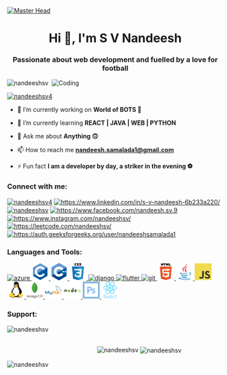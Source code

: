 [![Master Head](https://camo.githubusercontent.com/48ec00ed4c84e771db4a1db90b56352923a8d644452a32b434d68e97006c9337/68747470733a2f2f63686b736b696c6c732e636f6d2f77702d636f6e74656e742f75706c6f6164732f323032302f30342f504e432d416e696d617465642d42616e6e6572732e676966)](https://github.com/nandeeshsv/nandeeshsv)
<h1 align="center">Hi 👋, I'm S V Nandeesh</h1>
<h3 align="center">Passionate about web development and fuelled by a love for football</h3>
<img align="right" alt="Coding" width="400" src="https://media.tenor.com/whgQwNlVvNkAAAAi/xero-code.gif">

<p align="left"> <img src="https://komarev.com/ghpvc/?username=nandeeshsv&label=Profile%20views&color=0e75b6&style=flat" alt="nandeeshsv" /> </p>

<p align="left"> <a href="https://twitter.com/nandeeshsv4" target="blank"><img src="https://img.shields.io/twitter/follow/nandeeshsv4?logo=twitter&style=for-the-badge" alt="nandeeshsv4" /></a> </p>

- 🔭 I’m currently working on **World of BOTS 🤖**

- 🌱 I’m currently learning **REACT | JAVA | WEB | PYTHON**

- 💬 Ask me about **Anything 🙃**

- 📫 How to reach me **nandeesh.samalada1@gmail.com**

- ⚡ Fun fact **I am a developer by day, a striker in the evening ⚽️**

<h3 align="left">Connect with me:</h3>
<p align="left">
<a href="https://twitter.com/nandeeshsv4" target="blank"><img align="center" src="https://raw.githubusercontent.com/rahuldkjain/github-profile-readme-generator/master/src/images/icons/Social/twitter.svg" alt="nandeeshsv4" height="30" width="40" /></a>
<a href="https://linkedin.com/in/https://www.linkedin.com/in/s-v-nandeesh-6b233a220/" target="blank"><img align="center" src="https://raw.githubusercontent.com/rahuldkjain/github-profile-readme-generator/master/src/images/icons/Social/linked-in-alt.svg" alt="https://www.linkedin.com/in/s-v-nandeesh-6b233a220/" height="30" width="40" /></a>
<a href="https://kaggle.com/nandeeshsv" target="blank"><img align="center" src="https://raw.githubusercontent.com/rahuldkjain/github-profile-readme-generator/master/src/images/icons/Social/kaggle.svg" alt="nandeeshsv" height="30" width="40" /></a>
<a href="https://fb.com/https://www.facebook.com/nandeesh.sv.9" target="blank"><img align="center" src="https://raw.githubusercontent.com/rahuldkjain/github-profile-readme-generator/master/src/images/icons/Social/facebook.svg" alt="https://www.facebook.com/nandeesh.sv.9" height="30" width="40" /></a>
<a href="https://instagram.com/https://www.instagram.com/nandeeshsv/" target="blank"><img align="center" src="https://raw.githubusercontent.com/rahuldkjain/github-profile-readme-generator/master/src/images/icons/Social/instagram.svg" alt="https://www.instagram.com/nandeeshsv/" height="30" width="40" /></a>
<a href="https://www.leetcode.com/https://leetcode.com/nandeeshsv/" target="blank"><img align="center" src="https://raw.githubusercontent.com/rahuldkjain/github-profile-readme-generator/master/src/images/icons/Social/leet-code.svg" alt="https://leetcode.com/nandeeshsv/" height="30" width="40" /></a>
<a href="https://auth.geeksforgeeks.org/user/https://auth.geeksforgeeks.org/user/nandeeshsamalada1" target="blank"><img align="center" src="https://raw.githubusercontent.com/rahuldkjain/github-profile-readme-generator/master/src/images/icons/Social/geeks-for-geeks.svg" alt="https://auth.geeksforgeeks.org/user/nandeeshsamalada1" height="30" width="40" /></a>
</p>

<h3 align="left">Languages and Tools:</h3>
<p align="left"> <a href="https://azure.microsoft.com/en-in/" target="_blank" rel="noreferrer"> <img src="https://www.vectorlogo.zone/logos/microsoft_azure/microsoft_azure-icon.svg" alt="azure" width="40" height="40"/> </a> <a href="https://www.cprogramming.com/" target="_blank" rel="noreferrer"> <img src="https://raw.githubusercontent.com/devicons/devicon/master/icons/c/c-original.svg" alt="c" width="40" height="40"/> </a> <a href="https://www.w3schools.com/cpp/" target="_blank" rel="noreferrer"> <img src="https://raw.githubusercontent.com/devicons/devicon/master/icons/cplusplus/cplusplus-original.svg" alt="cplusplus" width="40" height="40"/> </a> <a href="https://www.w3schools.com/css/" target="_blank" rel="noreferrer"> <img src="https://raw.githubusercontent.com/devicons/devicon/master/icons/css3/css3-original-wordmark.svg" alt="css3" width="40" height="40"/> </a> <a href="https://www.djangoproject.com/" target="_blank" rel="noreferrer"> <img src="https://cdn.worldvectorlogo.com/logos/django.svg" alt="django" width="40" height="40"/> </a> <a href="https://flutter.dev" target="_blank" rel="noreferrer"> <img src="https://www.vectorlogo.zone/logos/flutterio/flutterio-icon.svg" alt="flutter" width="40" height="40"/> </a> <a href="https://git-scm.com/" target="_blank" rel="noreferrer"> <img src="https://www.vectorlogo.zone/logos/git-scm/git-scm-icon.svg" alt="git" width="40" height="40"/> </a> <a href="https://www.w3.org/html/" target="_blank" rel="noreferrer"> <img src="https://raw.githubusercontent.com/devicons/devicon/master/icons/html5/html5-original-wordmark.svg" alt="html5" width="40" height="40"/> </a> <a href="https://www.java.com" target="_blank" rel="noreferrer"> <img src="https://raw.githubusercontent.com/devicons/devicon/master/icons/java/java-original.svg" alt="java" width="40" height="40"/> </a> <a href="https://developer.mozilla.org/en-US/docs/Web/JavaScript" target="_blank" rel="noreferrer"> <img src="https://raw.githubusercontent.com/devicons/devicon/master/icons/javascript/javascript-original.svg" alt="javascript" width="40" height="40"/> </a> <a href="https://www.linux.org/" target="_blank" rel="noreferrer"> <img src="https://raw.githubusercontent.com/devicons/devicon/master/icons/linux/linux-original.svg" alt="linux" width="40" height="40"/> </a> <a href="https://www.mongodb.com/" target="_blank" rel="noreferrer"> <img src="https://raw.githubusercontent.com/devicons/devicon/master/icons/mongodb/mongodb-original-wordmark.svg" alt="mongodb" width="40" height="40"/> </a> <a href="https://www.mysql.com/" target="_blank" rel="noreferrer"> <img src="https://raw.githubusercontent.com/devicons/devicon/master/icons/mysql/mysql-original-wordmark.svg" alt="mysql" width="40" height="40"/> </a> <a href="https://nodejs.org" target="_blank" rel="noreferrer"> <img src="https://raw.githubusercontent.com/devicons/devicon/master/icons/nodejs/nodejs-original-wordmark.svg" alt="nodejs" width="40" height="40"/> </a> <a href="https://www.photoshop.com/en" target="_blank" rel="noreferrer"> <img src="https://raw.githubusercontent.com/devicons/devicon/master/icons/photoshop/photoshop-line.svg" alt="photoshop" width="40" height="40"/> </a> <a href="https://reactjs.org/" target="_blank" rel="noreferrer"> <img src="https://raw.githubusercontent.com/devicons/devicon/master/icons/react/react-original-wordmark.svg" alt="react" width="40" height="40"/> </a> </p>

<h3 align="left">Support:</h3>
<p><a href="https://www.buymeacoffee.com/nandeeshsv"> <img align="left" src="https://cdn.buymeacoffee.com/buttons/v2/default-yellow.png" height="50" width="210" alt="nandeeshsv" /></a></p><br><br>

<p><img align="left" src="https://github-readme-stats.vercel.app/api/top-langs?username=nandeeshsv&show_icons=true&locale=en&layout=compact" alt="nandeeshsv" /></p>

<p>&nbsp;<img align="center" src="https://github-readme-stats.vercel.app/api?username=nandeeshsv&show_icons=true&locale=en" alt="nandeeshsv" /></p>

<p><img align="center" src="https://github-readme-streak-stats.herokuapp.com/?user=nandeeshsv&" alt="nandeeshsv" /></p>

